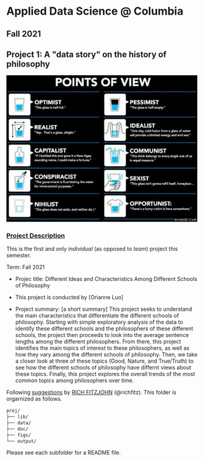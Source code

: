 # Applied Data Science @ Columbia
## Fall 2021
## Project 1: A "data story" on the history of philosophy

<img src="figs/100126-the-glass.jpeg" width="500">

### [Project Description](doc/)
This is the first and only *individual* (as opposed to *team*) project this semester. 

Term: Fall 2021

+ Projec title: Different Ideas and Characteristics Among Different Schools of Philosophy
+ This project is conducted by [Orianne Luo]

+ Project summary: [a short summary] This project seeks to understand the main characteristics that differentiate the different schools of philosophy. Starting with simple exploratory analysis of the data to identify these different schools and the philosophers of these different schools, the project then proceeds to look into the average sentence lengths among the different philosophers. From there, this project identifies the main topics of interest to these philosophers, as well as how they vary among the different schools of philosophy. Then, we take a closer look at three of these topics (Good, Nature, and True/Truth) to see how the different schools of philosophy have differnt views about these topics. Finally, this project explores the overall trends of the most common topics among philosophers over time. 

Following [suggestions](http://nicercode.github.io/blog/2013-04-05-projects/) by [RICH FITZJOHN](http://nicercode.github.io/about/#Team) (@richfitz). This folder is orgarnized as follows.

```
proj/
├── lib/
├── data/
├── doc/
├── figs/
└── output/
```

Please see each subfolder for a README file.

